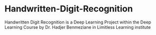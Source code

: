 # Handwritten-Digit-Recognition
Handwritten Digit Recognition is a Deep Learning Project within the Deep Learning Course by Dr. Hadjer Benmeziane in Limitless Learning institute
